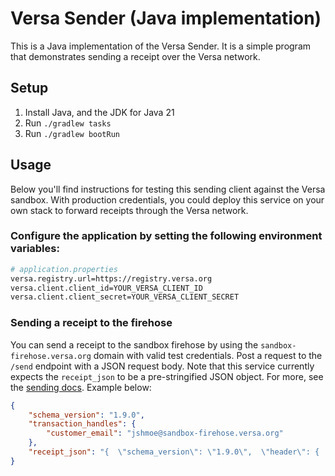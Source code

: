 # Versa Sender (Java implementation)

This is a Java implementation of the Versa Sender. It is a simple program that demonstrates sending a receipt over the Versa network.

## Setup

1. Install Java, and the JDK for Java 21
2. Run `./gradlew tasks`
3. Run `./gradlew bootRun`

## Usage
Below you'll find instructions for testing this sending client against the Versa sandbox. With production credentials, you could deploy this service on your own stack to forward receipts through the Versa network.

### Configure the application by setting the following environment variables:
```sh
# application.properties
versa.registry.url=https://registry.versa.org
versa.client.client_id=YOUR_VERSA_CLIENT_ID
versa.client.client_secret=YOUR_VERSA_CLIENT_SECRET
```

### Sending a receipt to the firehose

You can send a receipt to the sandbox firehose by using the `sandbox-firehose.versa.org` domain with valid test credentials. Post a request to the `/send` endpoint with a JSON request body. Note that this service currently expects the `receipt_json` to be a pre-stringified JSON object. For more, see the [sending docs](https://docs.versa.org/sending). Example below:

```json
{
    "schema_version": "1.9.0",
    "transaction_handles": {
        "customer_email": "jshmoe@sandbox-firehose.versa.org"
    },
    "receipt_json": "{  \"schema_version\": \"1.9.0\",  \"header\": {    \"invoice_number\": \"auth_1MzFN1K8F4fqH0lBmFq8CjbU\",    \"currency\": \"usd\",    \"total\": 8069,    \"subtotal\": 7420,    \"paid\": 8069,    \"invoiced_at\": 1713295619,    \"mcc\": null,    \"third_party\": null,    \"customer\": null,    \"location\": null,    \"invoice_asset_id\": null,    \"receipt_asset_id\": null  },  \"itemization\": {    \"general\": null,    \"lodging\": null,    \"ecommerce\": null,    \"car_rental\": null,    \"transit_route\": null,    \"subscription\": {      \"subscription_items\": [        {          \"subscription_type\": \"recurring\",          \"description\": \"Starter monthly plan\",          \"amount\": 7420,          \"interval\": \"month\",          \"interval_count\": 1,          \"current_period_start\": 1679609767,          \"current_period_end\": 1682288167,          \"quantity\": 10,          \"unit_cost\": 742,          \"taxes\": [            {              \"amount\": 649,              \"rate\": 0.0875,              \"name\": \"Sales Tax\"            }          ],          \"metadata\": [],          \"adjustments\": []        }      ],      \"invoice_level_adjustments\": []    },    \"flight\": null  },  \"footer\": {    \"actions\": [      {        \"name\": \"Manage Subscription\",        \"url\": \"https:\/\/versa.org\/\"      },      {        \"name\": \"Contact Support\",        \"url\": \"https:\/\/versa.org\/\"      }    ]  },  \"payments\": []}"
}
```
